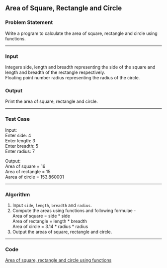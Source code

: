 ## Area of Square, Rectangle and Circle

### Problem Statement

Write a program to calculate the area of square, rectangle and circle using functions.

---

### Input
Integers side, length and breadth representing the side of the square and length and breadth of the rectangle respectively. <br>
Floating point number radius representing the radius of the circle.

### Output
Print the area of square, rectangle and circle.

---

### Test Case 

Input: <br>
Enter side: 4 <br>
Enter length: 3 <br>
Enter breadth: 5 <br>
Enter radius: 7 <br>

Output: <br>
Area of square = 16 <br>
Area of rectangle = 15 <br>
Aarea of circle = 153.860001 <br>

---

### Algorithm

1. Input `side`, `length`, `breadth` and `radius`.
2. Compute the areas using functions and following formulae - <br>
        Area of square = side * side <br>
        Area of rectangle = length * breadth <br>
        Area of circle = 3.14 * radius * radius <br> 
3. Output the areas of square, rectangle and circle.

---

### Code

[Area of square, rectangle and circle using functions](area_using_functions.c)